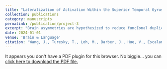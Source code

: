 ```yaml
---
title: "Lateralization of Activation Within the Superior Temporal Gyrus During Speech Perception in Sleeping Infants Is Prospectively Associated with Language Skills in Kindergarten: A Longitudinal Passive Listening Task-fMRI Study"
collection: publications
category: manuscripts
permalink: /publication/project-3
excerpt: "Brain asymmetries are hypothesized to reduce funcIonal duplicaIon and thus have evoluIonary advantages. The goal of this study was to examine whether early brain lateralizaIon contributes to skill development within the speech-language domain. To achieve this goal, 25 infants (2-13 months old) underwent behavioral language examinaIon as well as fMRI during sleep while listening to forward and backward speech and then were assessed on various language skills at 55-69 months old. We observed that infant funcIonal lateralizaIon of the superior temporal gyrus (STG) for forward > backward speech was associated with phonological, vocabulary, and expressive language skills 4 to 5 years later. However, we failed to observe that infant language skills or the anatomical lateralizaIon of STG were related to subsequent language skills. Overall, our findings suggest that infant funcIonal lateralizaIon of STG for speech percepIon may scaffold subsequent language acquisiIon, supporIng the hypothesis that funcIonal hemisphere asymmetries are advantageous."
date: 2024-01-01
venue: 'Brain & Language'
citation: "Wang, J., Turesky, T., Loh, M., Barber, J., Hue, V., Escalante, E., <strong>Medina, A.</strong>, Zuk, J., & Gaab, N. (2024). Lateralization of Activation Within the Superior Temporal Gyrus During Speech Perception in Sleeping Infants Is Prospectively Associated with Language Skills in Kindergarten: A Longitudinal Passive Listening Task-fMRI Study. <i>Brain & Language, 257,</i> 105461. [<https://doi.org/10.1016/j.bandl.2024.105461>](https://doi.org/10.1016/j.bandl.2024.105461)"
---
```


<object data="{{ site.baseurl }}/files/Wang%20et%20al.,%202024.pdf" type="application/pdf" width="100%" height="1000px">
  <p>It appears you don't have a PDF plugin for this browser. No biggie... you can <a href="{{ site.baseurl }}/files/Wang%20et%20al.,%202024.pdf">click here to download the PDF file.</a></p>
</object>
